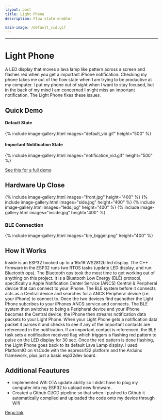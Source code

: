 ```yaml
---
layout: post
title: Light Phone
description: Flow state enabler 

main-image: /default_vid.gif
---
```


---
# Light Phone
A LED display that moves a lava lamp like pattern across a screen and flashes red when you get a important iPhone notification.
Checking my phone takes me out of the flow state when I am trying to be productive at my computer. I put my phone out of sight when I want to stay focused, but in the back of my mind I am concerned I might miss an important notification. The Light Phone fixes these issues.

## Quick Demo 

#### Default State
{% include image-gallery.html images="default_vid.gif" height="500" %}  

#### Important Notification State
{% include image-gallery.html images="notification_vid.gif" height="500" %}  

[See this for a full demo](https://github.com/jovankoledin/light_phone/blob/main/visuals/demo_higher_res.MP4)

## Hardware Up Close
{% include image-gallery.html images="front.jpg" height="400" %}
{% include image-gallery.html images="side.jpg" height="400" %}
{% include image-gallery.html images="leds.jpg" height="400" %}
{% include image-gallery.html images="inside.jpg" height="400" %}
### BLE Connection
{% include image-gallery.html images="ble_bigger.png" height="400" %}    

## How it Works
Inside is an ESP32 hooked up to a 16x16 WS2812b led display.
The C++ firmware in the ESP32 runs two RTOS tasks (update LED display, and run Bluetooth ops). The Bluetooth ops took the most time to get working out of anything on this project.
It is a Bluetooth Low Energy (BLE) protocol, specifically a Apple Notification Center Service (ANCS) Central & Peripheral device that can connect to your iPhone.
The BLE system before it connects acts as a Central device and searches for a ANCS Peripheral device (i.e. your iPhone) to connect to. Once the two devices find eachother the Light Phone subcribes to your iPhones ANCS service and connects. The BLE system then switches to being a Peripheral device and your iPhone becomes the Central device, the iPhone then streams notification data packets to your Light Phone.
When your Light Phone gets a notification data packet it parses it and checks to see if any of the important contacts are referenced in the notification. If an important contact is referenced,
the BLE task sets a notification received flag which triggers a flashing red pattern to pulse on the LED display for 30 sec. Once the red pattern is done flashing,
the Light Phone goes back to its default Lava Lamp display. I used PlatformIO on VsCode with the espressif32 platform and the Arduino framework, plus just a basic esp32dev board.

## Additional Feautures
- Implemented Wifi OTA update ability so I didnt have to plug my computer into my ESP32 to upload new firmware.
- Created a Github CI/CD pipeline so that when I pushed to Github it automatically compiled and uploaded the code onto my device through Wifi

[Repo link](https://github.com/jovankoledin/light_phone)
